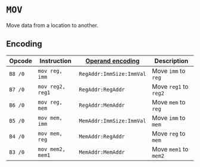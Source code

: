 # `MOV`

Move data from a location to another.

## Encoding

| Opcode  | Instruction      | [Operand encoding](../operand_encodings.md) | Description           |
|---------|------------------|---------------------------------------------|-----------------------|
| `B8 /0` | `mov reg, imm`   | `RegAddr:ImmSize:ImmVal`                    | Move `imm` to `reg`   |
| `B7 /0` | `mov reg2, reg1` | `RegAddr:RegAddr`                           | Move `reg1` to `reg2` |
| `B6 /0` | `mov reg, mem`   | `RegAddr:MemAddr`                           | Move `mem` to `reg`   |
| `B5 /0` | `mov mem, imm`   | `MemAddr:ImmSize:ImmVal`                    | Move `imm` to `mem`   |
| `B4 /0` | `mov mem, reg`   | `MemAddr:RegAddr`                           | Move `reg` to `mem`   |
| `B3 /0` | `mov mem2, mem1` | `MemAddr:MemAddr`                           | Move `mem1` to `mem2` |